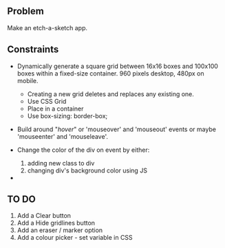## Problem
Make an etch-a-sketch app.

## Constraints
* Dynamically generate a square grid between 16x16 boxes and 100x100 boxes within a fixed-size container. 960 pixels desktop, 480px on mobile.
  * Creating a new grid deletes and replaces any existing one.
  * Use CSS Grid
  * Place in a container
  * Use box-sizing: border-box;

* Build around "*hover*" or 'mouseover' and 'mouseout' events or maybe 'mouseenter' and 'mouseleave'.
* Change the color of the div on event by either:
  1. adding new class to div
  1. changing div's background color using JS
* 

## TO DO
1. Add a Clear button
1. Add a Hide gridlines button
1. Add an eraser / marker option
1. Add a colour picker - set variable in CSS

